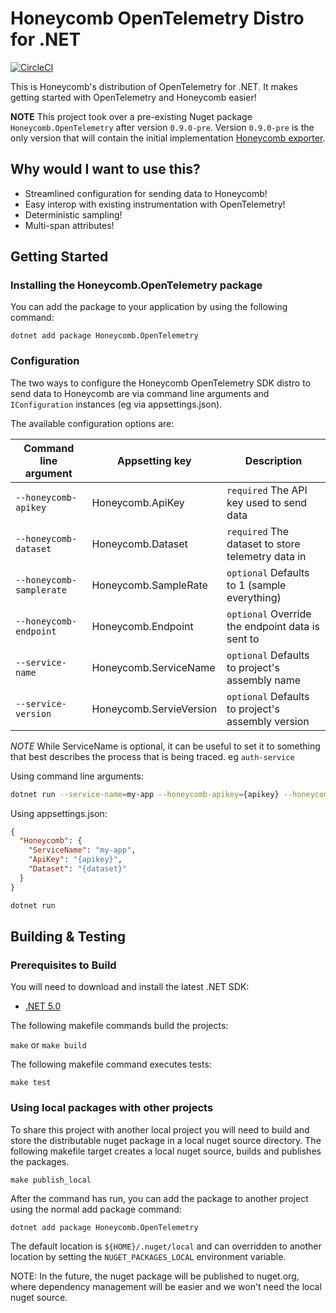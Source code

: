 # Honeycomb OpenTelemetry Distro for .NET

[![CircleCI](https://circleci.com/gh/honeycombio/honeycomb-opentelemetry-dotnet.svg?style=shield)](https://circleci.com/gh/honeycombio/honeycomb-opentelemetry-dotnet)

This is Honeycomb's distribution of OpenTelemetry for .NET.
It makes getting started with OpenTelemetry and Honeycomb easier!

**NOTE** This project took over a pre-existing Nuget package `Honeycomb.OpenTelemetry` after version `0.9.0-pre`. 
Version `0.9.0-pre` is the only version that will contain the initial implementation [Honeycomb exporter](https://github.com/honeycombio/opentelemetry-dotnet).

## Why would I want to use this?

- Streamlined configuration for sending data to Honeycomb!
- Easy interop with existing instrumentation with OpenTelemetry!
- Deterministic sampling!
- Multi-span attributes!

## Getting Started

### Installing the Honeycomb.OpenTelemetry package

You can add the package to your application by using the following command:

`dotnet add package Honeycomb.OpenTelemetry`

### Configuration

The two ways to configure the Honeycomb OpenTelemetry SDK distro to send data to Honeycomb are via command line arguments and `IConfiguration` instances (eg via appsettings.json).

The available configuration options are:

|Command line argument|Appsetting key|Description|
|-|-|-|
|`--honeycomb-apikey`|Honeycomb.ApiKey|`required` The API key used to send data|
|`--honeycomb-dataset`|Honeycomb.Dataset|`required` The dataset to store telemetry data in|
|`--honeycomb-samplerate`|Honeycomb.SampleRate|`optional` Defaults to 1 (sample everything)|
|`--honeycomb-endpoint`|Honeycomb.Endpoint|`optional` Override the endpoint data is sent to|
|`--service-name`|Honeycomb.ServiceName|`optional` Defaults to project's assembly name|
|`--service-version`|Honeycomb.ServieVersion|`optional` Defaults to project's assembly version|

*NOTE* While ServiceName is optional, it can be useful to set it to something that best describes the process that is being traced. eg `auth-service`

Using command line arguments:
```bash
dotnet run --service-name=my-app --honeycomb-apikey={apikey} --honeycomb-dataset={dataset}
```

Using appsettings.json:
```json
{
  "Honeycomb": {
    "ServiceName": "my-app",
    "ApiKey": "{apikey}",
    "Dataset": "{dataset}"
  }
}
```

```bash
dotnet run
```

## Building & Testing

### Prerequisites to Build

You will need to download and install the latest .NET SDK:

- [.NET 5.0](https://dotnet.microsoft.com/download/dotnet/5.0)

The following makefile commands build the projects:

`make` or `make build`

The following makefile command executes tests:

`make test`

### Using local packages with other projects

To share this project with another local project you will need to build and store the distributable nuget package in a local nuget source directory. The following makefile target creates a local nuget source, builds and publishes the packages.

`make publish_local`

After the command has run, you can add the package to another project using the normal add package command:

`dotnet add package Honeycomb.OpenTelemetry`

The default location is `${HOME}/.nuget/local` and can overridden to another location by setting the `NUGET_PACKAGES_LOCAL` environment variable.

NOTE: In the future, the nuget package will be published to nuget.org, where dependency management will be easier and we won't need the local nuget source.
